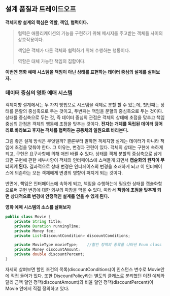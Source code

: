 ## 설계 품질과 트레이드오프

**객체지향 설계의 핵심은 역할, 책임, 협력이다.**

> 협력은 애플리케이션의 기능을 구현하기 위해 메시지를 주고받는 객체들 사이의 상호작용이다.
>
> 책임은 객체가 다른 객체와 협력하기 위해 수행하는 행동이다.
>
> 역할은 대체 가능한 책임의 집합이다.



**이번엔 영화 예매 시스템을 책임이 아닌 상태를 표현하는 데이터 중심의 설계를 살펴보자.**



### 데이터 중심의 영화 예매 시스템

객체지향 설계에서는 두 가지 방법으로 시스템을 객체로 분할 할 수 있는데, 첫번째는 상태를 분할의 중심축으로 두는 것이고, 두번째는 책임을 분할의 중심축으로 두는 것이다. 상태를 중심축으로 두는 것, 즉 데이터 중심의 관점은 객체의 상태에 초점을 맞추고 책임 중심의 관점은 객체의 행동에 초점을 맞추는 것이다. **전자는 개체를 독립된 데이터 덩어리로 바라보고 후자는 객체를 협력하는 공동체의 일원으로 바라본다.**

그럼 좋은 설계 방식은 무엇일까? 결론부터 말하면 객체지향 설계는 데이터가 아니라 책임에 초점을 맞춰야 한다. 그 이유는, 변경과 관련이 있다. 객체의 상태는 구현에 속하게 되고, 구현은 요구사항에 의해 매번 바뀔 수 있다. 상태를 객체 분할의 중심축으로 삼게 되면 구현에 관한 세부사항이 객체의 인터페이스에 스며들게 되면서 **캡슐화의 원칙이 무너지게 된다.** 결과적으로 상태 변경은 인터페이스의 변경을 초래하게 되고 이 인터페이스에 의존하는 모든 객체에게 변경의 영향이 퍼지게 되는 것이다.

반면에, 책임은 인터페이스에 속하게 되고, 책임을 수행하는데 필요한 상태를 캡슐화함으로써 구현 변경에 대한 외부의 파장을 막을 수 있다. 따라서 **책임에 초점을 맞추게 되면 상대적으로 변경에 안정적인 설계를 얻을 수 있게 된다.**



**영화 에매 시스템의 소스를 살펴보자**

~~~java
public class Movie {
    private String title;
    private Duration runningTime;
    private Money fee;
    private List<DiscountCondition> discountConditions;

    private MovieType movieType;	//할인 정책의 종류를 나타낸 Enum class
    private Money discountAmount;
    private double discountPercent;
}
~~~

자세히 살펴보면 할인 조건의 목록(discountConditions)이 인스턴스 변수로 Movie안에 직접 들어가 있다. 또한 DiscountPolicy라는 별도의 클래스로 분리했던 이전 예제와 달리 금액 할인 정책(discountAmount)와 비율 할인 정책(discountPercent)이 Movie 안에서 직접 정의하고 있다.